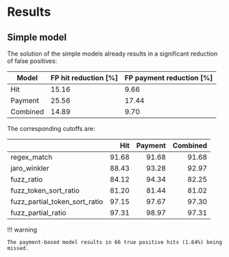 # Results

## Simple model

The solution of the simple models already results in a significant reduction of false positives:

| Model        | FP hit reduction [%]  | FP payment reduction [%] |
| ------------ | --------------------- | -------------------------|
| Hit          |                 15.16 |                     9.66 |
| Payment      |                 25.56 |                    17.44 |
| Combined     |                 14.89 |                     9.70 |

The corresponding cutoffs are:

|                               |            Hit |       Payment |       Combined |
|:------------------------------|---------------:|--------------:|---------------:|
| regex_match                   |          91.68 |        91.68  |          91.68 |
| jaro_winkler                  |          88.43 |        93.28  |          92.97 |
| fuzz_ratio                    |          84.12 |        94.34  |          82.25 |
| fuzz_token_sort_ratio         |          81.20 |        81.44  |          81.02 |
| fuzz_partial_token_sort_ratio |          97.15 |        97.67  |          97.30 |
| fuzz_partial_ratio            |          97.31 |        98.97  |          97.31 |

!!! warning

    The payment-based model results in 66 true positive hits (1.64%) being missed.
